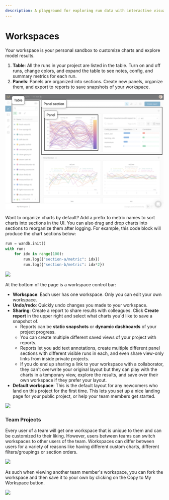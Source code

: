 ```yaml
---
description: A playground for exploring run data with interactive visualizations
---
```


# Workspaces

Your workspace is your personal sandbox to customize charts and explore model results.

1. **Table**: All the runs in your project are listed in the table. Turn on and off runs, change colors, and expand the table to see notes, config, and summary metrics for each run.
2. **Panels**: Panels are organized into sections. Create new panels, organize them, and export to reports to save snapshots of your workspace.

![](/images/app_ui/workspace_table_and_panels.png)

Want to organize charts by default? Add a prefix to metric names to sort charts into sections in the UI. You can also drag and drop charts into sections to reorganize them after logging. For example, this code block will produce the chart sections below:

```python
run = wandb.init()
with run:
    for idx in range(100):
        run.log({"section-a/metric": idx})
        run.log({"section-b/metric": idx*2})
```

![](/images/app_ui/workspaces_bar1.png)

At the bottom of the page is a workspace control bar:

* **Workspace**: Each user has one workspace. Only you can edit your own workspace.
* **Undo/redo**: Quickly undo changes you made to your workspace.
* **Sharing**: Create a report to share results with colleagues. Click **Create report** in the upper right and select what charts you'd like to save a snapshot of.
  * Reports can be **static snapshots** or **dynamic dashboards** of your project progress.
  * You can create multiple different saved views of your project with reports.
  * Reports let you add text annotations, create multiple different panel sections with different visible runs in each, and even share view-only links from inside private projects.
  * If you do end up sharing a link to your workspace with a collaborator, they can't overwrite your original layout but they can play with the charts in a temporary view, explore the results, and save over their own workspace if they prefer your layout.
* **Default workspace**: This is the default layout for any newcomers who land on this project for the first time. This lets you set up a nice landing page for your public project, or help your team members get started.

![](/images/app_ui/workspaces_bar2.png)

### Team Projects

Every user of a team will get one workspace that is unique to them and can be customized to their liking. However, users between teams can switch workspaces to other users of the team. Workspaces can differ between users for a variety of reasons like having different custom charts, different filters/groupings or section orders.

![](/images/app_ui/team_project_1.png)

As such when viewing another team member's workspace, you can fork the workspace and then save it to your own by clicking on the Copy to My Workspace button.

![](/images/app_ui/team_project_2.png)
